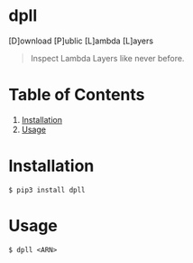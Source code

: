 # dpll

[D]ownload [P]ublic [L]ambda [L]ayers


> Inspect Lambda Layers like never before.


# Table of Contents

1. [Installation](#installation)
2. [Usage](#usage)


# Installation

    $ pip3 install dpll


# Usage

    $ dpll <ARN>
